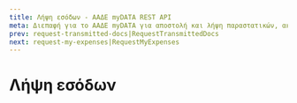 ```yaml
---
title: Λήψη εσόδων - ΑΑΔΕ myDATA REST API
meta: Διεπαφή για το ΑΑΔΕ myDATA για αποστολή και λήψη παραστατικών, ακύρωση παραστατικών, χαρακτηρισμός και λήψη εσόδων και εξόδων και λήψη αναφορών ΦΠΑ.
prev: request-transmitted-docs|RequestTransmittedDocs
next: request-my-expenses|RequestMyExpenses
---
```


# Λήψη εσόδων